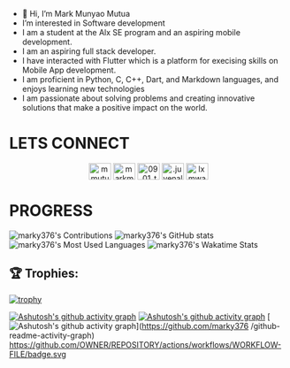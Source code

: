 - 👋 Hi, I’m Mark Munyao Mutua
- I’m interested in Software development
- I am a student at the Alx SE program and an aspiring mobile development.
- I am an aspiring full stack developer.
- I have interacted with Flutter which is a platform for execising skills on Mobile App development.
- I am proficient in Python, C, C++, Dart, and Markdown languages, and enjoys learning new technologies
- I am  passionate about solving problems and creating innovative solutions that make a positive impact on the world.

# LETS CONNECT
<p align="center">
<a href="https://twitter.com/lxmwaniky" target="blank"><img align="center" src="https://raw.githubusercontent.com/rahuldkjain/github-profile-readme-generator/master/src/images/icons/Social/twitter.svg" alt="mmutuamark" height="30" width="40" /></a>
<a href="https://linkedin.com/in/lxmwaniky" target="blank"><img align="center" src="https://raw.githubusercontent.com/rahuldkjain/github-profile-readme-generator/master/src/images/icons/Social/linked-in-alt.svg" alt="markmutua" height="30" width="40" /></a>
<a href="https://instagram.com/lxmwaniky" target="blank"><img align="center" src="https://raw.githubusercontent.com/rahuldkjain/github-profile-readme-generator/master/src/images/icons/Social/instagram.svg" alt="09.01_tech.star" height="30" width="40" /></a>
<a href="https://discordapp.com/users/1004382002700627969" target="blank"><img align="center" src="https://raw.githubusercontent.com/rahuldkjain/github-profile-readme-generator/master/src/images/icons/Social/discord.svg" alt=".juvenalism" height="30" width="40" /></a>
<a href="https://wa.me/+254701343452" target="blank"><img align="center" src="https://raw.githubusercontent.com/rahuldkjain/github-profile-readme-generator/master/src/images/icons/Social/whatsapp.svg" alt="lxmwaniky" height="30" width="40" /></a>
</p>


# PROGRESS
![marky376's Contributions](https://github-readme-streak-stats.herokuapp.com/?user=marky376&&theme=dracula)
![marky376's GitHub stats](https://github-readme-stats.vercel.app/api?username=marky376&show_icons=true&theme=dracula)
![marky376's Most Used Languages](https://github-readme-stats.vercel.app/api/top-langs/?username=marky376&langs_count=20&theme=dracula&layout=compact) 
![marky376's Wakatime Stats](https://github-readme-stats.vercel.app/api/wakatime?username=marky376&theme=dracula&height=50&layout=compact)

## 🏆 Trophies:
[![trophy](https://github-profile-trophy.vercel.app/?username=marky376&theme=dracula)](https://github.com/ryo-ma/github-profile-trophy)

[![Ashutosh's github activity graph](https://github-readme-activity-graph.vercel.app/graph?username=marky376&theme=dracula)](https://github.com/marky376/github-readme-activity-graph)
[![Ashutosh's github activity graph](https://github-readme-activity-graph.vercel.app/graph?username=marky376&custom_title=This%20is%20a%20title&hide_border=true)](https://github.com/ashutosh00710/github-readme-activity-graph)
[![Ashutosh's github activity graph](https://github-readme-activity-graph.vercel.app/graph?username=marky376)](https://github.com/marky376
/github-readme-activity-graph)
https://github.com/OWNER/REPOSITORY/actions/workflows/WORKFLOW-FILE/badge.svg
<!---
marky376/marky376 is a ✨ special ✨ repository because its `README.md` (this file) appears on your GitHub profile.
You can click the Preview link to take a look at your changes.
--->
